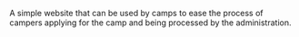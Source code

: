 A simple website that can be used by camps to ease the process of campers applying for the camp and being processed by the administration.
